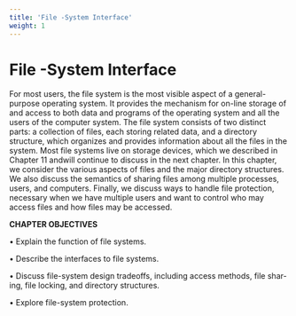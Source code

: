 ```yaml
---
title: 'File -System Interface'
weight: 1
---
```



# File -System Interface

For most users, the file system is the most visible aspect of a general-purpose operating system. It provides the mechanism for on-line storage of and access to both data and programs of the operating system and all the users of the computer system. The file system consists of two distinct parts: a collection of files, each storing related data, and a directory structure, which organizes and provides information about all the files in the system. Most file systems live on storage devices, which we described in Chapter 11 andwill continue to discuss in the next chapter. In this chapter, we consider the various aspects of files and the major directory structures. We also discuss the semantics of sharing files among multiple processes, users, and computers. Finally, we discuss ways to handle file protection, necessary when we have multiple users and want to control who may access files and how files may be accessed.

**CHAPTER OBJECTIVES**

• Explain the function of file systems.

• Describe the interfaces to file systems.

• Discuss file-system design tradeoffs, including access methods, file shar- ing, file locking, and directory structures.

• Explore file-system protection.


